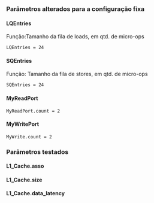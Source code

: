 ### Parâmetros alterados para a configuração fixa

#### LQEntries
Função:Tamanho da fila de loads, em qtd. de micro-ops
```
LQEntries = 24
```

#### SQEntries
Função: Tamanho da fila de stores, em qtd. de micro-ops
```
SQEntries = 24
```
  
#### MyReadPort 
```
MyReadPort.count = 2
```


#### MyWritePort 
```
MyWrite.count = 2
```


### Parâmetros testados
#### L1_Cache.asso

#### L1_Cache.size

#### L1_Cache.data_latency